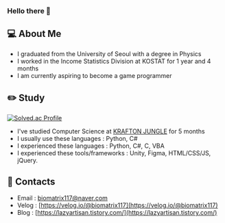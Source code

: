 ### Hello there 👋

## 💻 About Me

* I graduated from the University of Seoul with a degree in Physics
* I worked in the Income Statistics Division at KOSTAT for 1 year and 4 months
* I am currently aspiring to become a game programmer

## ✏️ Study

[![Solved.ac Profile](http://mazassumnida.wtf/api/v2/generate_badge?boj=biomatrix117)](https://solved.ac/biomatrix117/)

* I've studied Computer Science at [KRAFTON JUNGLE](https://jungle.krafton.com/) for 5 months
* I usually use these languages : Python, C#
* I experienced these languages : Python, C#, C, VBA
* I experienced these tools/frameworks : Unity, Figma, HTML/CSS/JS, jQuery.

## 🔗 Contacts

* Email : [biomatrix117@naver.com](biomatrix117@naver.com)
* Velog : [https://velog.io/@biomatrix117](https://velog.io/@biomatrix117)
* Blog : [https://lazyartisan.tistory.com/](https://lazyartisan.tistory.com/)


